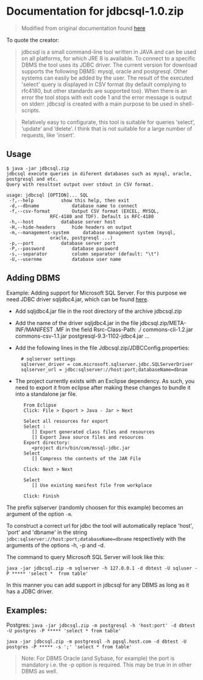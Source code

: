 # Documentation for jdbcsql-1.0.zip 
> Modified from original documentation found [here](http://jdbcsql.sourceforge.net/) 

To quote the creator:

> jdbcsql is a small command-line tool written in JAVA and can be used on all platforms, 
for which JRE 8 is available. To connect to a specific DBMS the tool uses its JDBC driver. 
The current version for download supports the following DBMS: mysql, oracle and postgresql. 
Other systems can easily be added by the user. The result of the executed 'select' query 
is displayed in CSV format (by default complying to rfc4180, but other standards are 
supported too). When there is an error the tool stops with exit code 1 and the error 
message is output on stderr. jdbcsql is created with a main purpose to be used in 
shell-scripts.

> Relatively easy to configurate, this tool is suitable for queries ‘select’, ‘update’ 
and ‘delete’. I think that is not suitable for a large number of requests, like 'insert'.

## Usage
```
$ java -jar jdbcsql.zip
jdbcsql execute queries in diferent databases such as mysql, oracle, postgresql and etc.
Query with resultset output over stdout in CSV format.

usage: jdbcsql [OPTION]... SQL
 -?,--help			show this help, then exit
 -d,--dbname 			database name to connect
 -f,--csv-format 		Output CSV format (EXCEL, MYSQL,
				RFC-4180 and TDF). Default is RFC-4180
 -h,--host 			database server host
 -H,--hide-headers		hide headers on output
 -m,--management-system 	database management system (mysql,
				oracle, postgresql ...)
 -p,--port 			database server port
 -P,--password 			database password
 -s,--separator 		column separator (default: "\t")
 -U,--usernme 			database user name
```


## Adding DBMS
Example: Adding support for Microsoft SQL Server. For this purpose we need JDBC driver
 sqljdbc4.jar, which can be found [here](https://docs.microsoft.com/en-us/sql/connect/jdbc/download-microsoft-jdbc-driver-for-sql-server?view=sql-server-ver15).

- Add sqljdbc4.jar file in the root directory of the archive jdbcsql.zip

- Add the name of the driver sqljdbc4.jar in the file jdbcsql.zip/META-INF/MANIFEST
    .MF 
    in the field Rsrc-Class-Path: ./ commons-cli-1.2.jar commons-csv-1.1.jar 
    postgresql-9.3-1102-jdbc4.jar ...

- Add the following lines in the file Jdbcsql.zip/JDBCConfig.properties:

        # sqlserver settings
        sqlserver_driver = com.microsoft.sqlserver.jdbc.SQLServerDriver
        sqlserver_url = jdbc:sqlserver://host:port;databaseName=dbnam

- The project currently exists with an Exclipse dependency. As such, you need to export it 
  from eclipse after making these changes to bundle it into a standalone jar file.
            
         From Eclipse
         Click: File > Export > Java - Jar > Next
         
         Select all resources for export
         Select :
            [] Export generated class files and resources
            [] Export Java source files and resources 
         Export directory:
            <project dir>/bin/com/mssql-jdbc.jar
         Select
            [] Compress the contents of the JAR File
            
         Click: Next > Next 
         
         Select 
            [] Use existing manifest file from workplace
            
         Click: Finish
            
The prefix sqlserver (randomly choosen for this example) becomes an argument of the option
 `-m`.
 
To construct a correct url for jdbc the tool will automatically replace 'host', 'port' and
 'dbname' in the string `jdbc:sqlserver://host:port;databaseName=dbname` respectively 
 with the arguments of the options -h, -p and -d.

The command to query Microsoft SQL Server will look like this:

`java -jar jdbcsql.zip -m sqlserver -h 127.0.0.1 -d dbtest -U sqluser -P ***** 'select * 
from table'`

In this manner you can add support in jdbcsql for any DBMS as long as it has a JDBC
 driver.

## Examples:

Postgres:
`java -jar jdbcsql.zip -m postgresql -h 'host:port' -d dbtest -U postgres -P
 ***** 'select * from table'`

`java -jar jdbcsql.zip -m postgresql -h pgsql.host.com -d dbtest -U postgres -P ***** -s
 ';' 'select * from table'`

> Note:
For DBMS Oracle (and Sybase, for example) the port is mandatory i.e. the -p option is
 required. This may be true in in other DBMS as well.